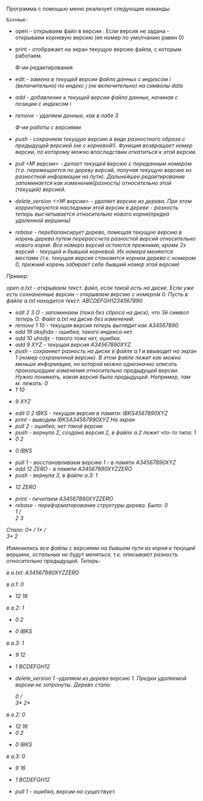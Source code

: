Программа с помощью меню реализует следующие команды:

	Базовые:
 - open <fname> <version> - открываем файл в версии <version>. Если версия не задана - открываем корневую версию (ее номер по умолчанию равен 0)
 - print - отображает на экран текущую версию файла, с которым работаем.

	Ф-ии редактирования
 - edit <i> <j> <data> - замена в текущей версии файла данных с индексом i (включительно) по индекс j (не включительно) на символы data
 - add <i> <data> - добавление к текущей версии файла данных, начиная с позиции с индексом i 
 - remove <i> <j> - удаляем данные, как в лабе 3

	Ф-ии работы с версиями
 - push - сохраняем текущую версию в виде разностного образа с предыдущей версией (не с корневой!). Функция возвращает номер версии, по которому можно впоследствии откатиться к этой версии.
 - pull <№ версии> - делает текущей версию с переданным номером (т.е. перемещается по дереву версий, получая текущую версию из разностной информации на пути). Дальнейшее редактирование запоминается как изменения(разность) относительно этой (текущей) версией.
 - delete_version <<№ версии> - удаляет версию из дерева. При этом корректируются наследники этой версии в дереве - разность теперь высчитывается относительно нового корня(предка удаленной вершины)
 - rebase - перебалансирует дерево, помещая текущую версию в корень дерева путем перерассчета разностей версий относительно нового корня. Все номера версий остаются прежними, кроме 2х версий - текущей и бывшей корневой. Их номера меняются местами (т.е. текущая версия становится корнем дерева
с номером 0, прежний корень забирает себе бывший номер этой версии)

Пример:

open a.txt - открываем текст. файл, если такой есть на диске. Если уже есть сохнаненные версии - открываем версию с номером 0.
Пусть в файле a.txt находится текст: ABCDEFGH1234567890

- edit 2 3 O - запоминаем (пока без сброса на диск), что 3й символ теперь O. Файл a.txt на диске без изменений.
- remove 1 10 - текущая версия теперь выглядит как A34567890.
- add 19 aksjhda - ошибка, такого индекса нет.
- add 10 uhsdjs - такого тоже нет, ошибка.
- add 9 XYZ - текущая версия A34567890XYZ.
- push - сохраняет разность на диске в файле a.1 и ввыводит на экран 1 (номер сохраненной версии). В этом файле лежит как можно меньше информации, но которой можно однозначно описать произошедшие изменения относительно предыдущей версии. Нужно понимать, какая версия была предыдущей. Например, там м. лежать:
0
- 1 10
+ 9 XYZ

- edit 0 2 IBKS - текущая версия в памяти:  IBKS4567890XYZ
- print - выводим IBKSA34567890XYZ На экран
- pull 2 - ошибка, нет такой версии
- push - вернула 2, создана версия 2, в файле a.2 лежит что-то типа:
1
- 0 2
+ 0 IBKS

- pull 1 - восстанавливаем версию 1 - в памяти A34567890XYZ
- add 12 ZERO - в памяти A34567890XYZZERO
- push - вернула 3, в файле a.3:
1
+ 12 ZERO

- print - печатаем A34567890XYZZERO
- rebase - переформатирование структуры дерева. Было:
   0
    \
     1
    / \
   2   3

Стало:
       0*
      /
     1*
    / \
   3*  2

Изменились все файлы с версиями на бывшем пути из корня к текущей вершине, остальные не будут меняться, т.к. описывают разность относительно предыдущей.
Теперь:

в a.txt:
A34567890XYZZERO

в a.1:
0
- 12 16

в а.2:
1
- 0 2
+ 0 IBKS

в а.3:
1
- 9 12
+ 1 BCDEFGH12

- delete_version 1 -удаляем из дерева версию 1. Предки удаляемой версии не затронуты. Дерево стало:

     0
    / \
   3*  2*

в а.2:
0
- 12 16
- 0 2
+ 0 IBKS

в а.3:
0
- 9 16
+ 1 BCDEFGH12

- pull 1 - ошибка, версии на существует.

